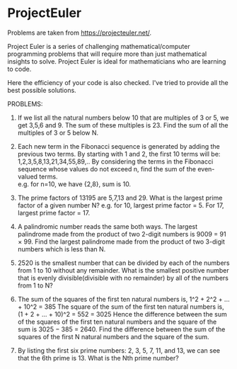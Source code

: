 # ProjectEuler

Problems are taken from https://projecteuler.net/.

Project Euler is a series of challenging mathematical/computer programming problems that will require more than just mathematical
insights to solve. Project Euler is ideal for mathematicians who are learning to code.

Here the efficiency of your code is also checked.
I've tried to provide all the best possible solutions.

PROBLEMS:

1. If we list all the natural numbers below 10 that are multiples of 3 or 5, we get 3,5,6 and 9. The sum of these multiples is 23.
   Find the sum of all the multiples of 3 or 5 below N.

2. Each new term in the Fibonacci sequence is generated by adding the previous two terms. By starting with 1 and 2,
   the first 10 terms will be:
   1,2,3,5,8,13,21,34,55,89,..
   By considering the terms in the Fibonacci sequence whose values do not exceed n, find the sum of the even-valued terms.  
   e.g. for n=10, we have {2,8}, sum is 10.
3. The prime factors of 13195 are 5,7,13 and 29. What is the largest prime factor of a given number N?
   e.g. for 10, largest prime factor = 5. For 17, largest prime factor = 17.

4. A palindromic number reads the same both ways. The largest palindrome made from the product of two 2-digit numbers is 9009 = 91 × 99.
   Find the largest palindrome made from the product of two 3-digit numbers which is less than N.
5. 2520 is the smallest number that can be divided by each of the numbers from 1 to 10 without any remainder.
   What is the smallest positive number that is evenly divisible(divisible with no remainder) by all of the numbers from 1 to N?
6. The sum of the squares of the first ten natural numbers is,
   1^2 + 2^2 + ... + 10^2 = 385
   The square of the sum of the first ten natural numbers is,
   (1 + 2 + ... + 10)^2 = 552 = 3025
   Hence the difference between the sum of the squares of the first ten natural numbers and the square of the sum is 3025 − 385 = 2640.
   Find the difference between the sum of the squares of the first N natural numbers and the square of the sum.
7. By listing the first six prime numbers: 2, 3, 5, 7, 11, and 13, we can see that the 6th prime is 13.
   What is the Nth prime number?
